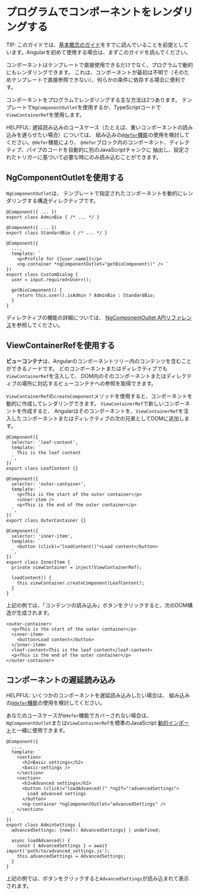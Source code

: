 # プログラムでコンポーネントをレンダリングする

TIP: このガイドでは、[基本概念のガイド](essentials)をすでに読んでいることを前提としています。Angularを初めて使用する場合は、まずこのガイドを読んでください。

コンポーネントはテンプレートで直接使用できるだけでなく、プログラムで動的にもレンダリングできます。
これは、コンポーネントが最初は不明で（そのためテンプレートで直接参照できない）、何らかの条件に依存する場合に便利です。

コンポーネントをプログラムでレンダリングする主な方法は2つあります。
テンプレートで`NgComponentOutlet`を使用するか、TypeScriptコードで`ViewContainerRef`を使用します。

HELPFUL: 遅延読み込みのユースケース（たとえば、重いコンポーネントの読み込みを遅らせたい場合）については、
組み込みの[`@defer`機能](/guide/templates/defer)の使用を検討してください。`@defer`機能により、
`@defer`ブロック内のコンポーネント、ディレクティブ、パイプのコードを自動的に別のJavaScriptチャンクに
抽出し、設定されたトリガーに基づいて必要な時にのみ読み込むことができます。

## NgComponentOutletを使用する

`NgComponentOutlet`は、
テンプレートで指定されたコンポーネントを動的にレンダリングする構造ディレクティブです。

```angular-ts
@Component({ ... })
export class AdminBio { /* ... */ }

@Component({ ... })
export class StandardBio { /* ... */ }

@Component({
  ...,
  template: `
    <p>Profile for {{user.name}}</p>
    <ng-container *ngComponentOutlet="getBioComponent()" /> `
})
export class CustomDialog {
  user = input.required<User>();

  getBioComponent() {
    return this.user().isAdmin ? AdminBio : StandardBio;
  }
}
```

ディレクティブの機能の詳細については、
[NgComponentOutlet APIリファレンス](api/common/NgComponentOutlet)を参照してください。

## ViewContainerRefを使用する

**ビューコンテナ**は、Angularのコンポーネントツリー内のコンテンツを含むことができるノードです。
どのコンポーネントまたはディレクティブでも`ViewContainerRef`を注入して、
DOM内のそのコンポーネントまたはディレクティブの場所に対応するビューコンテナへの参照を取得できます。

`ViewContainerRef`の`createComponent`メソッドを使用すると、コンポーネントを動的に作成してレンダリングできます。
`ViewContainerRef`で新しいコンポーネントを作成すると、
Angularはそのコンポーネントを、`ViewContainerRef`を注入したコンポーネントまたはディレクティブの次の兄弟としてDOMに追加します。

```angular-ts
@Component({
  selector: 'leaf-content',
  template: `
    This is the leaf content
  `,
})
export class LeafContent {}

@Component({
  selector: 'outer-container',
  template: `
    <p>This is the start of the outer container</p>
    <inner-item />
    <p>This is the end of the outer container</p>
  `,
})
export class OuterContainer {}

@Component({
  selector: 'inner-item',
  template: `
    <button (click)="loadContent()">Load content</button>
  `,
})
export class InnerItem {
  private viewContainer = inject(ViewContainerRef);

  loadContent() {
    this.viewContainer.createComponent(LeafContent);
  }
}
```

上記の例では、「コンテンツの読み込み」ボタンをクリックすると、次のDOM構造が生成されます。

```angular-html
<outer-container>
  <p>This is the start of the outer container</p>
  <inner-item>
    <button>Load content</button>
  </inner-item>
  <leaf-content>This is the leaf content</leaf-content>
  <p>This is the end of the outer container</p>
</outer-container>
```

## コンポーネントの遅延読み込み

HELPFUL: いくつかのコンポーネントを遅延読み込みしたい場合は、
組み込みの[`@defer`機能](/guide/templates/defer)の使用を検討してください。

あなたのユースケースが`@defer`機能でカバーされない場合は、
`NgComponentOutlet`または`ViewContainerRef`を標準のJavaScript
[動的インポート](https://developer.mozilla.org/docs/Web/JavaScript/Reference/Operators/import)と一緒に使用できます。

```angular-ts
@Component({
  ...,
  template: `
    <section>
      <h2>Basic settings</h2>
      <basic-settings />
    </section>
    <section>
      <h2>Advanced settings</h2>
      <button (click)="loadAdvanced()" *ngIf="!advancedSettings">
        Load advanced settings
      </button>
      <ng-container *ngComponentOutlet="advancedSettings" />
    </section>
  `
})
export class AdminSettings {
  advancedSettings: {new(): AdvancedSettings} | undefined;

  async loadAdvanced() {
    const { AdvancedSettings } = await import('path/to/advanced_settings.js');
    this.advancedSettings = AdvancedSettings;
  }
}
```

上記の例では、ボタンをクリックすると`AdvancedSettings`が読み込まれて表示されます。
